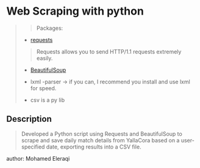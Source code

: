 # Web Scraping with python

>
>> Packages:
>
> * [requests](https://pypi.org/project/requests/)
>
>> Requests allows you to send HTTP/1.1 requests extremely easily.
>
> * [BeautifulSoup](https://beautiful-soup-4.readthedocs.io/en/latest/)
>
> * lxml -parser ->  if you can, I recommend you install and use lxml for speed.
>
> * csv is a py lib
>

## Description

> Developed a Python script using Requests and BeautifulSoup to scrape and save daily match details from YallaCora based on a user-specified date, exporting results into a CSV file.

author: Mohamed Eleraqi
